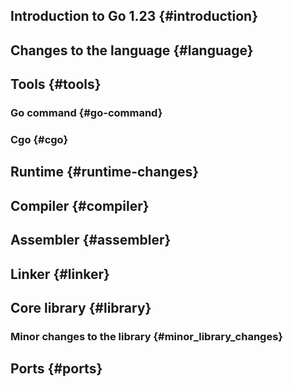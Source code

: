 <!--
NOTE: In this document and others in this directory, the convention is to
set fixed-width phrases with non-fixed-width spaces, as in
`hello` `world`.
-->

<style>
  main ul li { margin: 0.5em 0; }
</style>

## Introduction to Go 1.23 {#introduction}

## Changes to the language {#language}

## Tools {#tools}

### Go command {#go-command}

### Cgo {#cgo}

## Runtime {#runtime-changes}

## Compiler {#compiler}

## Assembler {#assembler}

## Linker {#linker}

## Core library {#library}

### Minor changes to the library {#minor_library_changes}

## Ports {#ports}
